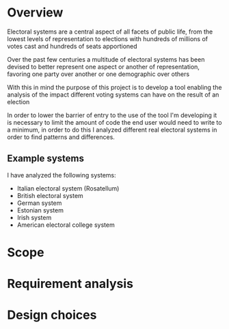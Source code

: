 # Overview

Electoral systems are a central aspect of all facets of public life, from the lowest levels of
representation to elections with hundreds of millions of votes cast and hundreds of seats
apportioned

Over the past few centuries a multitude of electoral systems has been devised to better represent
one aspect or another of representation, favoring one party over another or one demographic over
others

With this in mind the purpose of this project is to develop a tool enabling the analysis of the
impact different voting systems can have on the result of an election

In order to lower the barrier of entry to the use of the tool I'm developing it is necessary to
limit the amount of code the end user would need to write to a minimum, in order to do this I
analyzed different real electoral systems in order to find patterns and differences.

## Example systems

I have analyzed the following systems:
+ Italian electoral system (Rosatellum)
+ British electoral system
+ German system
+ Estonian system
+ Irish system
+ American electoral college system

# Scope

# Requirement analysis

# Design choices
